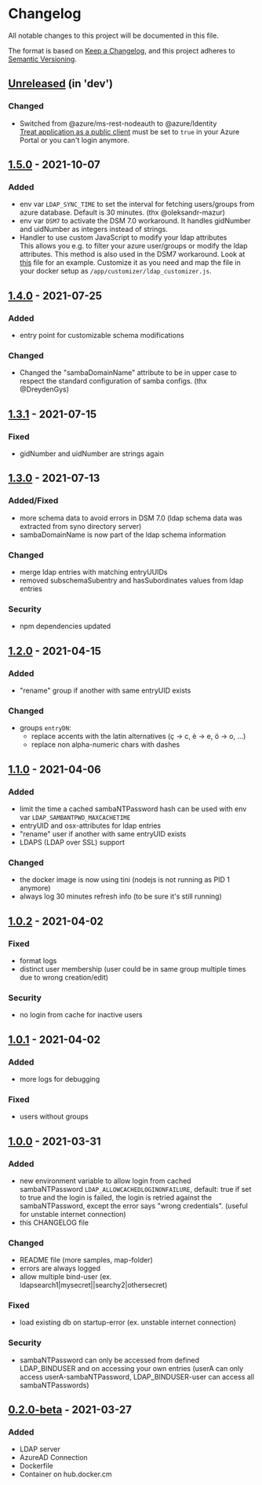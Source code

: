 # Changelog
All notable changes to this project will be documented in this file.

The format is based on [Keep a Changelog](https://keepachangelog.com/en/1.0.0/),
and this project adheres to [Semantic Versioning](https://semver.org/spec/v2.0.0.html).

## [Unreleased] (in 'dev')
### Changed
- Switched from @azure/ms-rest-nodeauth to @azure/Identity  
[Treat application as a public client](https://github.com/AzureAD/microsoft-authentication-library-for-dotnet/wiki/Username-Password-Authentication#application-registration) must be set to `true` in your Azure Portal or you can't login anymore.


## [1.5.0] - 2021-10-07
### Added
- env var `LDAP_SYNC_TIME` to set the interval for fetching users/groups from azure database. Default is 30 minutes. (thx @oleksandr-mazur)
- env var `DSM7` to activate the DSM 7.0 workaround. It handles gidNumber and uidNumber as integers instead of strings.
- Handler to use custom JavaScript to modify your ldap attributes  
This allows you e.g. to filter your azure user/groups or modify the ldap attributes. This method is also used in the DSM7 workaround.
Look at [this](./customizer/customizer_DSM7_IDs_string2int.js) file for an example. Customize it as you need and map the file in your docker setup as `/app/customizer/ldap_customizer.js`.

## [1.4.0] - 2021-07-25
### Added
- entry point for customizable schema modifications

### Changed
- Changed the "sambaDomainName" attribute to be in upper case to respect the standard configuration of samba configs. (thx @DreydenGys)

## [1.3.1] - 2021-07-15
### Fixed
- gidNumber and uidNumber are strings again

## [1.3.0] - 2021-07-13
### Added/Fixed
- more schema data to avoid errors in DSM 7.0
  (ldap schema data was extracted from syno directory server)
- sambaDomainName is now part of the ldap schema information

### Changed
- merge ldap entries with matching entryUUIDs
- removed subschemaSubentry and hasSubordinates values from ldap entries

### Security
- npm dependencies updated


## [1.2.0] - 2021-04-15
### Added
- "rename" group if another with same entryUID exists

### Changed
- groups `entryDN`:
  - replace accents with the latin alternatives
   (ç -> c, è -> e, ö -> o, ...)
  - replace non alpha-numeric chars with dashes



## [1.1.0] - 2021-04-06

### Added
- limit the time a cached sambaNTPassword hash can be used with env var `LDAP_SAMBANTPWD_MAXCACHETIME`
- entryUID and osx-attributes for ldap entries
- "rename" user if another with same entryUID exists
- LDAPS (LDAP over SSL) support

### Changed
- the docker image is now using tini (nodejs is not running as PID 1 anymore)
- always log 30 minutes refresh info (to be sure it's still running)


## [1.0.2] - 2021-04-02

### Fixed
- format logs
- distinct user membership (user could be in same group multiple times due to wrong creation/edit)

### Security
- no login from cache for inactive users



## [1.0.1] - 2021-04-02
### Added
- more logs for debugging

### Fixed
- users without groups



## [1.0.0] - 2021-03-31
### Added
- new environment variable to allow login from cached sambaNTPassword
`LDAP_ALLOWCACHEDLOGINONFAILURE`, default: true
if set to true and the login is failed, the login is retried against the sambaNTPassword, except the error says "wrong credentials".
(useful for unstable internet connection)
- this CHANGELOG file

### Changed
- README file (more samples, map-folder)
- errors are always logged
- allow multiple bind-user (ex. ldapsearch1|mysecret||searchy2|othersecret)

### Fixed
- load existing db on startup-error (ex. unstable internet connection)

### Security
- sambaNTPassword can only be accessed from defined LDAP_BINDUSER and on accessing your own entries (userA can only access userA-sambaNTPassword, LDAP_BINDUSER-user can access all sambaNTPasswords)



## [0.2.0-beta] - 2021-03-27
### Added
- LDAP server
- AzureAD Connection
- Dockerfile
- Container on hub.docker.cm


[Unreleased]: https://github.com/ahaenggli/AzureAD-LDAP-wrapper/projects/1
[1.5.0]: https://github.com/ahaenggli/AzureAD-LDAP-wrapper/releases/tag/v1.5.0
[1.4.0]: https://github.com/ahaenggli/AzureAD-LDAP-wrapper/releases/tag/v1.4.0
[1.3.1]: https://github.com/ahaenggli/AzureAD-LDAP-wrapper/releases/tag/v1.3.1
[1.3.0]: https://github.com/ahaenggli/AzureAD-LDAP-wrapper/releases/tag/v1.3.0
[1.2.0]: https://github.com/ahaenggli/AzureAD-LDAP-wrapper/releases/tag/v1.2.0
[1.1.0]: https://github.com/ahaenggli/AzureAD-LDAP-wrapper/releases/tag/v1.1.0
[1.0.2]: https://github.com/ahaenggli/AzureAD-LDAP-wrapper/releases/tag/v1.0.2
[1.0.1]: https://github.com/ahaenggli/AzureAD-LDAP-wrapper/releases/tag/v1.0.1
[1.0.0]: https://github.com/ahaenggli/AzureAD-LDAP-wrapper/releases/tag/v1.0.0
[0.2.0-beta]: https://github.com/ahaenggli/AzureAD-LDAP-wrapper/releases/tag/v0.2.0-beta